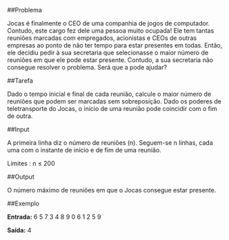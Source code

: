##Problema 

Jocas é finalmente o CEO de uma companhia de jogos de computador. Contudo, este cargo fez dele uma pessoa muito ocupada! Ele tem tantas reuniões marcadas com empregados, acionistas e CEOs de outras empresas ao ponto de não ter tempo para estar presentes em todas. Então, ele decidiu pedir à sua secretaria que selecionasse o maior número de reuniões em que ele pode estar presente. Contudo, a sua secretaria não consegue resolver o problema. Será que a pode ajudar?


##Tarefa

Dado o tempo inicial e final de cada reunião, calcule o maior número de reuniões que podem ser marcadas sem sobreposição. Dado os poderes de teletransporte do Jocas, o início de uma reunião pode coincidir com o fim de outra.

##Input

A primeira linha diz o número de reuniões (n). Seguem-se n linhas, cada uma com o instante de início e de fim de uma reunião.

Limites : n ≤ 200

##Output

O número máximo de reuniões em que o Jocas consegue estar presente.

##Exemplo

**Entrada:**
6
5 7
3 4
8 9
0 6
1 2
5 9

**Saída:**
4